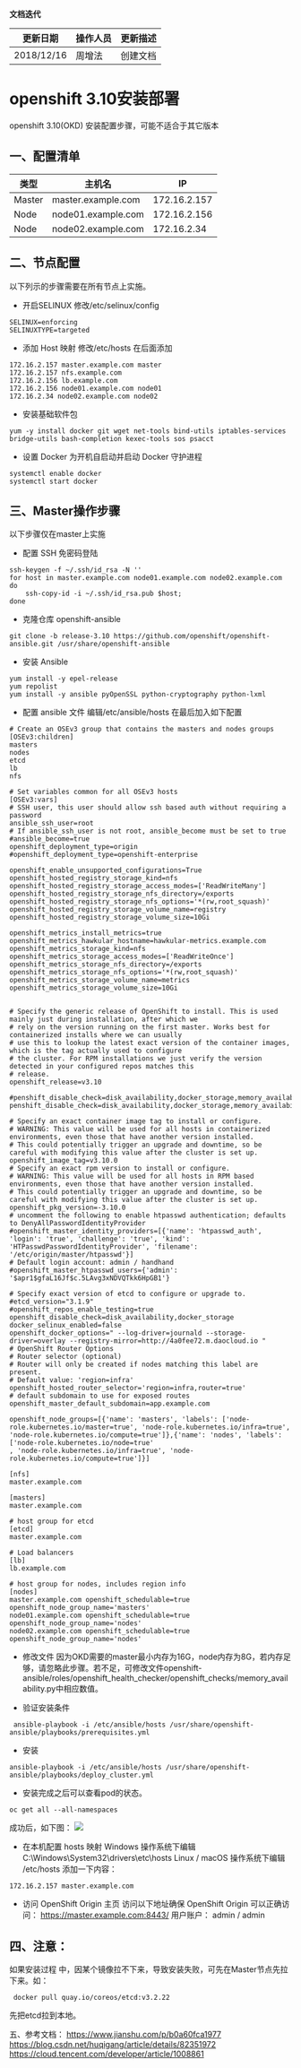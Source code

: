 **文档迭代**

|  更新日期 | 操作人员  | 更新描述  |
| ------------ | ------------ | ------------ |
|  2018/12/16 |周增法    | 创建文档  |

# openshift 3.10安装部署

openshift 3.10(OKD) 安装配置步骤，可能不适合于其它版本

## 一、配置清单

| 类型| 主机名  | IP  |
| ------------ | ------------ | ------------ |
| Master  | master.example.com   | 172.16.2.157  |
|Node   | node01.example.com   |  172.16.2.156 |
| Node  |  node02.example.com | 172.16.2.34  |

## 二、节点配置
以下列示的步骤需要在所有节点上实施。
- 开启SELINUX
修改/etc/selinux/config
```
SELINUX=enforcing
SELINUXTYPE=targeted
```
- 添加 Host 映射 
修改/etc/hosts 在后面添加
```
172.16.2.157 master.example.com master
172.16.2.157 nfs.example.com
172.16.2.156 lb.example.com
172.16.2.156 node01.example.com node01
172.16.2.34 node02.example.com node02
```
- 安装基础软件包
```
yum -y install docker git wget net-tools bind-utils iptables-services bridge-utils bash-completion kexec-tools sos psacct
```
- 设置 Docker 为开机自启动并启动 Docker 守护进程
```
systemctl enable docker
systemctl start docker
```

## 三、Master操作步骤
以下步骤仅在master上实施
- 配置 SSH 免密码登陆
```
ssh-keygen -f ~/.ssh/id_rsa -N ''
for host in master.example.com node01.example.com node02.example.com
do
    ssh-copy-id -i ~/.ssh/id_rsa.pub $host;
done
```
- 克隆仓库 openshift-ansible
```
git clone -b release-3.10 https://github.com/openshift/openshift-ansible.git /usr/share/openshift-ansible
```
- 安装 Ansible
```
yum install -y epel-release
yum repolist
yum install -y ansible pyOpenSSL python-cryptography python-lxml
```
- 配置 ansible 文件
编辑/etc/ansible/hosts 在最后加入如下配置

```
# Create an OSEv3 group that contains the masters and nodes groups
[OSEv3:children]
masters
nodes
etcd
lb
nfs

# Set variables common for all OSEv3 hosts
[OSEv3:vars]
# SSH user, this user should allow ssh based auth without requiring a password
ansible_ssh_user=root
# If ansible_ssh_user is not root, ansible_become must be set to true
#ansible_become=true
openshift_deployment_type=origin
#openshift_deployment_type=openshift-enterprise

openshift_enable_unsupported_configurations=True
openshift_hosted_registry_storage_kind=nfs
openshift_hosted_registry_storage_access_modes=['ReadWriteMany']
openshift_hosted_registry_storage_nfs_directory=/exports
openshift_hosted_registry_storage_nfs_options='*(rw,root_squash)'
openshift_hosted_registry_storage_volume_name=registry
openshift_hosted_registry_storage_volume_size=10Gi

openshift_metrics_install_metrics=true
openshift_metrics_hawkular_hostname=hawkular-metrics.example.com
openshift_metrics_storage_kind=nfs
openshift_metrics_storage_access_modes=['ReadWriteOnce']
openshift_metrics_storage_nfs_directory=/exports
openshift_metrics_storage_nfs_options='*(rw,root_squash)'
openshift_metrics_storage_volume_name=metrics
openshift_metrics_storage_volume_size=10Gi


# Specify the generic release of OpenShift to install. This is used mainly just during installation, after which we
# rely on the version running on the first master. Works best for containerized installs where we can usually
# use this to lookup the latest exact version of the container images, which is the tag actually used to configure
# the cluster. For RPM installations we just verify the version detected in your configured repos matches this
# release.
openshift_release=v3.10

#penshift_disable_check=disk_availability,docker_storage,memory_availability,docker_image_availability
penshift_disable_check=disk_availability,docker_storage,memory_availability,docker_image_availability

# Specify an exact container image tag to install or configure.
# WARNING: This value will be used for all hosts in containerized environments, even those that have another version installed.
# This could potentially trigger an upgrade and downtime, so be careful with modifying this value after the cluster is set up.
openshift_image_tag=v3.10.0
# Specify an exact rpm version to install or configure.
# WARNING: This value will be used for all hosts in RPM based environments, even those that have another version installed.
# This could potentially trigger an upgrade and downtime, so be careful with modifying this value after the cluster is set up.
openshift_pkg_version=-3.10.0
# uncomment the following to enable htpasswd authentication; defaults to DenyAllPasswordIdentityProvider
#openshift_master_identity_providers=[{'name': 'htpasswd_auth', 'login': 'true', 'challenge': 'true', 'kind': 'HTPasswdPasswordIdentityProvider', 'filename': '/etc/origin/master/htpasswd'}]
# Default login account: admin / handhand
#openshift_master_htpasswd_users={'admin': '$apr1$gfaL16Jf$c.5LAvg3xNDVQTkk6HpGB1'}

# Specify exact version of etcd to configure or upgrade to.
#etcd_version="3.1.9"
#openshift_repos_enable_testing=true
openshift_disable_check=disk_availability,docker_storage
docker_selinux_enabled=false
openshift_docker_options=" --log-driver=journald --storage-driver=overlay --registry-mirror=http://4a0fee72.m.daocloud.io "
# OpenShift Router Options
# Router selector (optional)
# Router will only be created if nodes matching this label are present.
# Default value: 'region=infra'
openshift_hosted_router_selector='region=infra,router=true'
# default subdomain to use for exposed routes
openshift_master_default_subdomain=app.example.com

openshift_node_groups=[{'name': 'masters', 'labels': ['node-role.kubernetes.io/master=true', 'node-role.kubernetes.io/infra=true', 'node-role.kubernetes.io/compute=true']},{'name': 'nodes', 'labels': ['node-role.kubernetes.io/node=true'
, 'node-role.kubernetes.io/infra=true', 'node-role.kubernetes.io/compute=true']}]

[nfs]
master.example.com

[masters]
master.example.com

# host group for etcd
[etcd]
master.example.com

# Load balancers
[lb]
lb.example.com

# host group for nodes, includes region info
[nodes]
master.example.com openshift_schedulable=true openshift_node_group_name='masters'
node01.example.com openshift_schedulable=true openshift_node_group_name='nodes'
node02.example.com openshift_schedulable=true openshift_node_group_name='nodes'
```
- 修改文件
因为OKD需要的master最小内存为16G，node内存为8G，若内存足够，请忽略此步骤。若不足，可修改文件openshift-ansible/roles/openshift_health_checker/openshift_checks/memory_availability.py中相应数值。

- 验证安装条件
```
 ansible-playbook -i /etc/ansible/hosts /usr/share/openshift-ansible/playbooks/prerequisites.yml 
 ```
- 安装
```
ansible-playbook -i /etc/ansible/hosts /usr/share/openshift-ansible/playbooks/deploy_cluster.yml
```
- 安装完成之后可以查看pod的状态。
```
oc get all --all-namespaces
```
成功后，如下图：
![](http://seafile.kodgames.net/repo/3b166c5a-420c-430e-bd42-731e598e9596/raw/%E5%91%A8%E5%A2%9E%E6%B3%95/images/openshift_install_success.png)

- 在本机配置 hosts 映射
Windows 操作系统下编辑 C:\Windows\System32\drivers\etc\hosts
Linux / macOS 操作系统下编辑 /etc/hosts
添加一下内容：
```
172.16.2.157 master.example.com
```
- 访问 OpenShift Origin 主页
访问以下地址确保 OpenShift Origin 可以正确访问： https://master.example.com:8443/
用户账户： admin / admin

## 四、注意：
如果安装过程 中，因某个镜像拉不下来，导致安装失败，可先在Master节点先拉下来。如：
```
 docker pull quay.io/coreos/etcd:v3.2.22
 ```
 先把etcd拉到本地。
 
 五、参考文档：
https://www.jianshu.com/p/b0a60fca1977
https://blog.csdn.net/huqigang/article/details/82351972
https://cloud.tencent.com/developer/article/1008861
